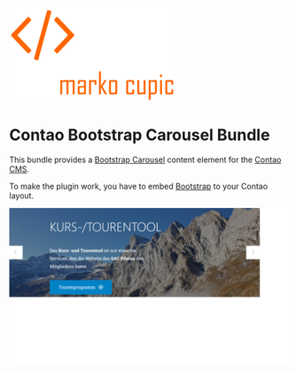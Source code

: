 ![Logo](https://github.com/markocupic/markocupic/blob/main/logo.png)

# Contao Bootstrap Carousel Bundle
This bundle provides a [Bootstrap Carousel](https://getbootstrap.com/docs/5.2/components/carousel/) content element for the [Contao CMS](https://contao.org/).

To make the plugin work, you have to embed [Bootstrap](https://getbootstrap.com/docs/5.2/getting-started/download/#cdn-via-jsdelivr) to your Contao layout. 

![Bootstrap Carousel](docs/images/carousel_frontend.png)

